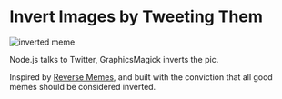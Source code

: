 Invert Images by Tweeting Them
==============

![inverted meme](https://pbs.twimg.com/media/CaEMutcUYAATrf-.jpg:large)

Node.js talks to Twitter, GraphicsMagick inverts the pic. 

Inspired by [Reverse Memes,](http://knowyourmeme.com/memes/reverse-memes)
and built with the conviction that all good memes should be considered inverted.